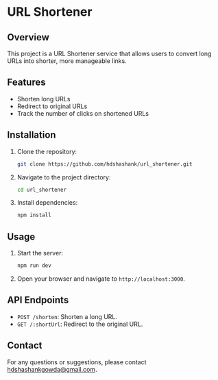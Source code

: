 # URL Shortener

## Overview

This project is a URL Shortener service that allows users to convert long URLs into shorter, more manageable links.

## Features

- Shorten long URLs
- Redirect to original URLs
- Track the number of clicks on shortened URLs

## Installation

1. Clone the repository:
   ```bash
   git clone https://github.com/hdshashank/url_shortener.git
   ```
2. Navigate to the project directory:
   ```bash
   cd url_shortener
   ```
3. Install dependencies:
   ```bash
   npm install
   ```

## Usage

1. Start the server:
   ```bash
   npm run dev
   ```
2. Open your browser and navigate to `http://localhost:3000`.

## API Endpoints

- `POST /shorten`: Shorten a long URL.
- `GET /:shortUrl`: Redirect to the original URL.

## Contact

For any questions or suggestions, please contact hdshashankgowda@gmail.com.
